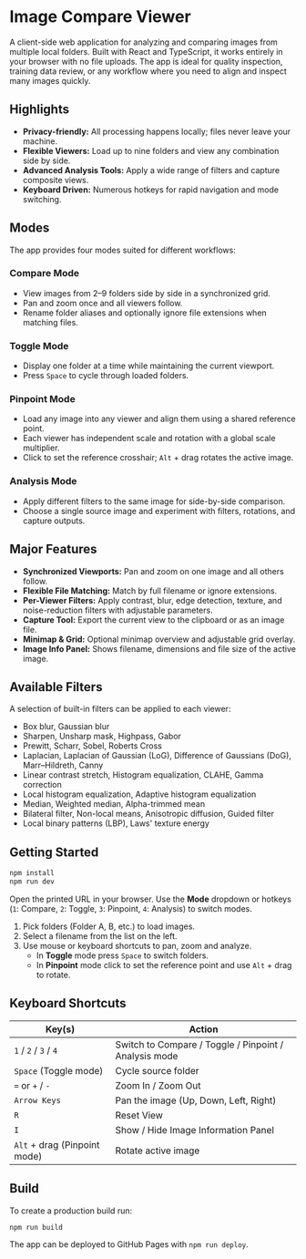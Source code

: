 # Image Compare Viewer

A client-side web application for analyzing and comparing images from multiple local folders. Built with React and TypeScript, it works entirely in your browser with no file uploads. The app is ideal for quality inspection, training data review, or any workflow where you need to align and inspect many images quickly.

## Highlights
- **Privacy-friendly:** All processing happens locally; files never leave your machine.
- **Flexible Viewers:** Load up to nine folders and view any combination side by side.
- **Advanced Analysis Tools:** Apply a wide range of filters and capture composite views.
- **Keyboard Driven:** Numerous hotkeys for rapid navigation and mode switching.

## Modes

The app provides four modes suited for different workflows:

### Compare Mode
- View images from 2–9 folders side by side in a synchronized grid.
- Pan and zoom once and all viewers follow.
- Rename folder aliases and optionally ignore file extensions when matching files.

### Toggle Mode
- Display one folder at a time while maintaining the current viewport.
- Press `Space` to cycle through loaded folders.

### Pinpoint Mode
- Load any image into any viewer and align them using a shared reference point.
- Each viewer has independent scale and rotation with a global scale multiplier.
- Click to set the reference crosshair; `Alt` + drag rotates the active image.

### Analysis Mode
- Apply different filters to the same image for side-by-side comparison.
- Choose a single source image and experiment with filters, rotations, and capture outputs.

## Major Features

- **Synchronized Viewports:** Pan and zoom on one image and all others follow.
- **Flexible File Matching:** Match by full filename or ignore extensions.
- **Per-Viewer Filters:** Apply contrast, blur, edge detection, texture, and noise-reduction filters with adjustable parameters.
- **Capture Tool:** Export the current view to the clipboard or as an image file.
- **Minimap & Grid:** Optional minimap overview and adjustable grid overlay.
- **Image Info Panel:** Shows filename, dimensions and file size of the active image.

## Available Filters

A selection of built-in filters can be applied to each viewer:

- Box blur, Gaussian blur
- Sharpen, Unsharp mask, Highpass, Gabor
- Prewitt, Scharr, Sobel, Roberts Cross
- Laplacian, Laplacian of Gaussian (LoG), Difference of Gaussians (DoG), Marr–Hildreth, Canny
- Linear contrast stretch, Histogram equalization, CLAHE, Gamma correction
- Local histogram equalization, Adaptive histogram equalization
- Median, Weighted median, Alpha-trimmed mean
- Bilateral filter, Non-local means, Anisotropic diffusion, Guided filter
- Local binary patterns (LBP), Laws' texture energy

## Getting Started

```bash
npm install
npm run dev
```

Open the printed URL in your browser. Use the **Mode** dropdown or hotkeys (`1`: Compare, `2`: Toggle, `3`: Pinpoint, `4`: Analysis) to switch modes.

1. Pick folders (Folder A, B, etc.) to load images.
2. Select a filename from the list on the left.
3. Use mouse or keyboard shortcuts to pan, zoom and analyze.
   - In **Toggle** mode press `Space` to switch folders.
   - In **Pinpoint** mode click to set the reference point and use `Alt` + drag to rotate.

## Keyboard Shortcuts

| Key(s)                         | Action                                        |
| ------------------------------ | --------------------------------------------- |
| `1` / `2` / `3` / `4`          | Switch to Compare / Toggle / Pinpoint / Analysis mode |
| `Space` (Toggle mode)          | Cycle source folder                           |
| `=` or `+` / `-`               | Zoom In / Zoom Out                            |
| `Arrow Keys`                   | Pan the image (Up, Down, Left, Right)         |
| `R`                            | Reset View                                    |
| `I`                            | Show / Hide Image Information Panel           |
| `Alt` + drag (Pinpoint mode)   | Rotate active image                           |

## Build

To create a production build run:

```bash
npm run build
```

The app can be deployed to GitHub Pages with `npm run deploy`.
